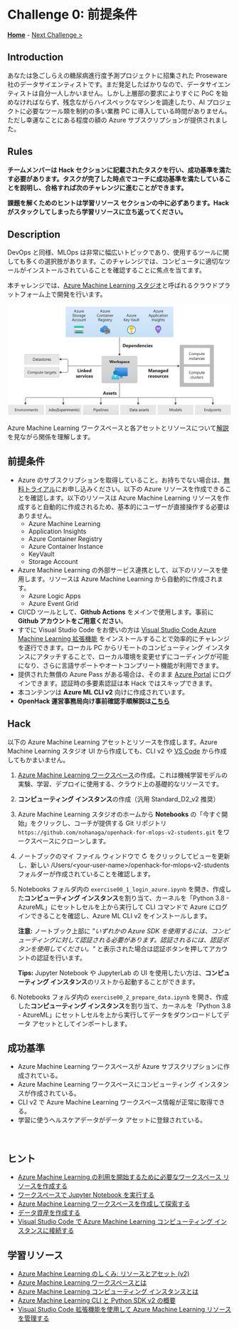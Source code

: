 # Challenge 0: 前提条件

**[Home](./README.md)** - [Next Challenge >](./Challenge-01.md)

## Introduction

あなたは急ごしらえの糖尿病進行度予測プロジェクトに招集された Proseware 社のデータサイエンティストです。まだ発足したばかりなので、データサイエンティストは自分一人しかいません。しかし上層部の要求によりすぐに PoC を始めなければならず、残念ながらハイスペックなマシンを調達したり、AI プロジェクトに必要なツール類を制約の多い業務 PC に導入している時間がありません。ただし幸運なことにある程度の額の Azure サブスクリプションが提供されました。

## Rules
**チームメンバーは Hack セクションに記載されたタスクを行い、成功基準を満たす必要があります。タスクが完了した時点でコーチに成功基準を満たしていることを説明し、合格すれば次のチャレンジに進むことができます。**

**課題を解くためのヒントは学習リソース セクションの中に必ずあります。Hack がスタックしてしまったら学習リソースに立ち返ってください。**


## Description

DevOps と同様、MLOps は非常に幅広いトピックであり、使用するツールに関しても多くの選択肢があります。このチャレンジでは、コンピュータに適切なツールがインストールされていることを確認することに焦点を当てます。

本チャレンジでは、[Azure Machine Learning スタジオ](https://docs.microsoft.com/azure/machine-learning/overview-what-is-machine-learning-studio)と呼ばれるクラウドプラットフォーム上で開発を行います。

![Azure Machine Learning Workspace](./images/001.png)

Azure Machine Learning ワークスペースと各アセットとリソースについて[解説](https://docs.microsoft.com/azure/machine-learning/concept-azure-machine-learning-v2?tabs=cli)を見ながら関係を理解します。

## 前提条件
- Azure のサブスクリプションを取得していること。お持ちでない場合は、[無料トライアル](https://azure.microsoft.com/free/)にお申し込みください。以下の Azure リソースを作成できることを確認します。以下のリソースは Azure Machine Learning リソースを作成すると自動的に作成されるため、基本的にユーザーが直接操作する必要はありません。
  - Azure Machine Learning
  - Application Insights
  - Azure Container Registry
  - Azure Container Instance
  - KeyVault
  - Storage Account
- Azure Machine Learning の外部サービス連携として、以下のリソースを使用します。リソースは Azure Machine Learning から自動的に作成されます。
  - Azure Logic Apps
  - Azure Event Grid
- CI/CD ツールとして、**Github Actions** をメインで使用します。事前に **Github アカウントをご用意ください**。
- すでに Visual Studio Code をお使いの方は [Visual Studio Code Azure Machine Learning 拡張機能](https://docs.microsoft.com/azure/machine-learning/how-to-setup-vs-code) をインストールすることで効率的にチャレンジを遂行できます。ローカル PC からリモートのコンピューティング インスタンスにアタッチすることで、ローカル環境を変更せずにコーディングが可能になり、さらに言語サポートやオートコンプリート機能が利用できます。
- 提供された無償の Azure Pass がある場合は、そのまま [Azure Portal](https://portal.azure.com/) にログインできます。認証時の多要素認証は本 Hack ではスキップできます。
- 本コンテンツは **Azure ML CLI v2** 向けに作成されています。
- **OpenHack 運営事務局向け事前確認手順解説は[こちら](./Solutions/Solution-Challenge-00-1.md)**

## Hack
以下の Azure Machine Learning アセットとリソースを作成します。Azure Machine Learning スタジオ UI から作成しても、CLI v2 や [VS Code](https://docs.microsoft.com/azure/machine-learning/how-to-set-up-vs-code-remote?tabs=extension) から作成してもかまいません。
1. [Azure Machine Learning ワークスペース](https://ms.portal.azure.com/)の作成。これは機械学習モデルの実験、学習、デプロイに使用する、クラウド上の基礎的なリソースです。
1. **コンピューティング インスタンス**の作成（汎用 Standard_D2_v2 推奨）
1. Azure Machine Learning スタジオのホームから **Notebooks** の「今すぐ開始」をクリックし、コーチが提供する Git リポジトリ `https://github.com/nohanaga/openhack-for-mlops-v2-students.git` をワークスペースにクローンします。
1. ノートブックのマイ ファイル ウィンドウで ↻ をクリックしてビューを更新し、新しい /Users/\<your-user-name\>/openhack-for-mlops-v2-students フォルダーが作成されていることを確認します。
1. Notebooks フォルダ内の `exercise00_1_login_azure.ipynb` を開き、作成した**コンピューティング インスタンス**を割り当て、カーネルを「Python 3.8 - AzureML」にセットしセルを上から実行して CLI コマンドで Azure にログインできることを確認し、Azure ML CLI v2 をインストールします。

    **注意:** ノートブック上部に *"いずれかの Azure SDK を使用するには、コンピューティングに対して認証される必要があります。認証されるには、認証ボタンを使用してください。"* と表示された場合は認証ボタンを押してアカウントの認証を行います。

    **Tips:** Jupyter Notebook や JupyterLab の UI を使用したい方は、**コンピューティング インスタンス**のリストから起動することができます。


1. Notebooks フォルダ内の `exercise00_2_prepare_data.ipynb` を開き、作成した**コンピューティング インスタンス**を割り当て、カーネルを「Python 3.8 - AzureML」にセットしセルを上から実行してデータをダウンロードしてデータ アセットとしてインポートします。


## 成功基準

- Azure Machine Learning ワークスペースが Azure サブスクリプションに作成されている。
- Azure Machine Learning ワークスペースにコンピューティング インスタンスが作成されている。
- CLI v2 で Azure Machine Learning ワークスペース情報が正常に取得できる。
- 学習に使うヘルスケアデータがデータ アセットに登録されている。

<br>

## ヒント
- [Azure Machine Learning の利用を開始するために必要なワークスペース リソースを作成する](https://docs.microsoft.com/azure/machine-learning/quickstart-create-resources)
- [ワークスペースで Jupyter Notebook を実行する](https://docs.microsoft.com/azure/machine-learning/how-to-run-jupyter-notebooks)
 - [Azure Machine Learning ワークスペースを作成して探索する](https://microsoftlearning.github.io/DP-100JA-Designing-and-Implementing-a-Data-Science-Solution-on-Azure/Instructions/01-create-a-workspace.html)
- [データ資産を作成する](https://docs.microsoft.com/azure/machine-learning/how-to-create-register-data-assets?tabs=CLI)
- [Visual Studio Code で Azure Machine Learning コンピューティング インスタンスに接続する](https://docs.microsoft.com/azure/machine-learning/how-to-set-up-vs-code-remote?tabs=extension)

## 学習リソース
- [Azure Machine Learning のしくみ: リソースとアセット (v2)](https://docs.microsoft.com/azure/machine-learning/concept-azure-machine-learning-v2?tabs=cli)
- [Azure Machine Learning ワークスペースとは](https://docs.microsoft.com/azure/machine-learning/concept-workspace)
- [Azure Machine Learning コンピューティング インスタンスとは](https://docs.microsoft.com/azure/machine-learning/concept-compute-instance)
- [Azure Machine Learning CLI と Python SDK v2 の概要](https://docs.microsoft.com/azure/machine-learning/concept-v2)
- [Visual Studio Code 拡張機能を使用して Azure Machine Learning リソースを管理する](https://docs.microsoft.com/azure/machine-learning/how-to-manage-resources-vscode)

